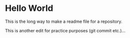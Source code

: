 # Hello World

This is the long way to make a readme file for a repository.

This is another edit for practice purposes (git commit etc.)...
